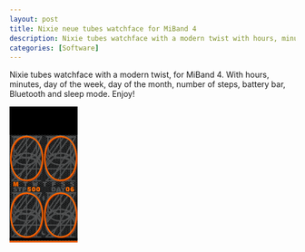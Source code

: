 ```yaml
---
layout: post
title: Nixie neue tubes watchface for MiBand 4
description: Nixie tubes watchface with a modern twist with hours, minutes, day of the week, day of the month, number of steps, battery bar, Bluetooth and sleep mode.
categories: [Software]
---
```


Nixie tubes watchface with a modern twist, for MiBand 4. With hours, minutes, day of the week, day of the month, number of steps, battery bar, Bluetooth and sleep mode. Enjoy!

![Nixie Neue for MiBand 4](_posts/software/2020/download/nixie-neue.gif)
